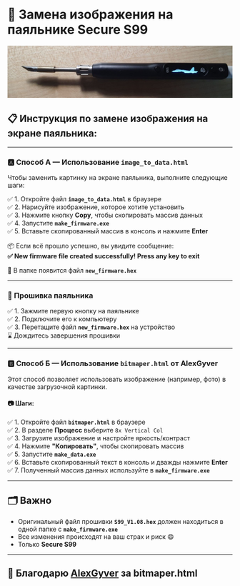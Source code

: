 # 🔧 Замена изображения на паяльнике Secure S99

![Изображение паяльника](photo.jpg)

## 📋 Инструкция по замене изображения на экране паяльника:

---

### 🅰️ Способ А — Использование `image_to_data.html`

Чтобы заменить картинку на экране паяльника, выполните следующие шаги:

✅ 1. Откройте файл **`image_to_data.html`** в браузере  
✅ 2. Нарисуйте изображение, которое хотите установить  
✅ 3. Нажмите кнопку **Copy**, чтобы скопировать массив данных  
✅ 4. Запустите **`make_firmware.exe`**  
✅ 5. Вставьте скопированный массив в консоль и нажмите **Enter**

📦 Если всё прошло успешно, вы увидите сообщение:  
**✅ New firmware file created successfully! Press any key to exit**

📁 В папке появится файл **`new_firmware.hex`**

---

### 🔌 Прошивка паяльника

✅ 1. Зажмите первую кнопку на паяльнике  
✅ 2. Подключите его к компьютеру  
✅ 3. Перетащите файл **`new_firmware.hex`** на устройство  
⌛ Дождитесь завершения прошивки

---

### 🅱️ Способ Б — Использование `bitmaper.html` от AlexGyver

Этот способ позволяет использовать изображение (например, фото) в качестве загрузочной картинки.

#### 📷 Шаги:

✅ 1. Откройте файл **`bitmaper.html`** в браузере  
✅ 2. В разделе **Процесс** выберите `8x Vertical Col`  
✅ 3. Загрузите изображение и настройте яркость/контраст  
✅ 4. Нажмите **"Копировать"**, чтобы скопировать массив  
✅ 5. Запустите **`make_data.exe`**  
✅ 6. Вставьте скопированный текст в консоль и дважды нажмите **Enter**  
✅ 7. Полученный массив данных используйте в **`make_firmware.exe`**

---

## 🗂️ Важно

- Оригинальный файл прошивки **`S99_V1.08.hex`** должен находиться в одной папке с **`make_firmware.exe`**
- Все изменения происходят на ваш страх и риск 😄
- Только **Secure S99**

---

## 💬 Благодарю [AlexGyver](https://github.com/AlexGyver) за **bitmaper.html**
